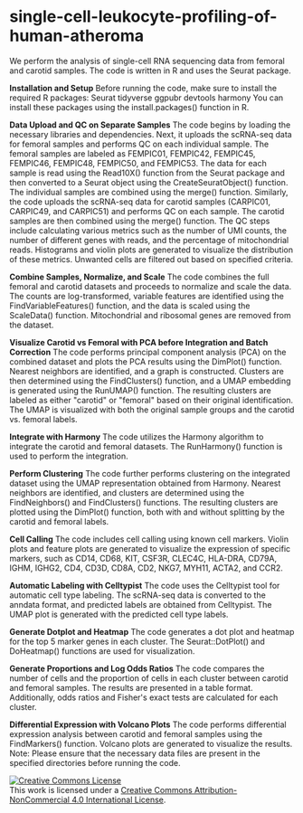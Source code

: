 # single-cell-leukocyte-profiling-of-human-atheroma
We perform the analysis of single-cell RNA sequencing data from femoral and carotid samples. The code is written in R and uses the Seurat package.

**Installation and Setup**
Before running the code, make sure to install the required R packages:
Seurat
tidyverse
ggpubr
devtools
harmony
You can install these packages using the install.packages() function in R.

**Data Upload and QC on Separate Samples**
The code begins by loading the necessary libraries and dependencies. Next, it uploads the scRNA-seq data for femoral samples and performs QC on each individual sample. The femoral samples are labeled as FEMPIC01, FEMPIC42, FEMPIC45, FEMPIC46, FEMPIC48, FEMPIC50, and FEMPIC53. The data for each sample is read using the Read10X() function from the Seurat package and then converted to a Seurat object using the CreateSeuratObject() function. The individual samples are combined using the merge() function.
Similarly, the code uploads the scRNA-seq data for carotid samples (CARPIC01, CARPIC49, and CARPIC51) and performs QC on each sample. The carotid samples are then combined using the merge() function.
The QC steps include calculating various metrics such as the number of UMI counts, the number of different genes with reads, and the percentage of mitochondrial reads. Histograms and violin plots are generated to visualize the distribution of these metrics. Unwanted cells are filtered out based on specified criteria.

**Combine Samples, Normalize, and Scale**
The code combines the full femoral and carotid datasets and proceeds to normalize and scale the data. The counts are log-transformed, variable features are identified using the FindVariableFeatures() function, and the data is scaled using the ScaleData() function. Mitochondrial and ribosomal genes are removed from the dataset.

**Visualize Carotid vs Femoral with PCA before Integration and Batch Correction**
The code performs principal component analysis (PCA) on the combined dataset and plots the PCA results using the DimPlot() function. Nearest neighbors are identified, and a graph is constructed. Clusters are then determined using the FindClusters() function, and a UMAP embedding is generated using the RunUMAP() function. The resulting clusters are labeled as either "carotid" or "femoral" based on their original identification. The UMAP is visualized with both the original sample groups and the carotid vs. femoral labels.

**Integrate with Harmony**
The code utilizes the Harmony algorithm to integrate the carotid and femoral datasets. The RunHarmony() function is used to perform the integration.

**Perform Clustering**
The code further performs clustering on the integrated dataset using the UMAP representation obtained from Harmony. Nearest neighbors are identified, and clusters are determined using the FindNeighbors() and FindClusters() functions. The resulting clusters are plotted using the DimPlot() function, both with and without splitting by the carotid and femoral labels.

**Cell Calling**
The code includes cell calling using known cell markers. Violin plots and feature plots are generated to visualize the expression of specific markers, such as CD14, CD68, KIT, CSF3R, CLEC4C, HLA-DRA, CD79A, IGHM, IGHG2, CD4, CD3D, CD8A, CD2, NKG7, MYH11, ACTA2, and CCR2.

**Automatic Labeling with Celltypist**
The code uses the Celltypist tool for automatic cell type labeling. The scRNA-seq data is converted to the anndata format, and predicted labels are obtained from Celltypist. The UMAP plot is generated with the predicted cell type labels.

**Generate Dotplot and Heatmap**
The code generates a dot plot and heatmap for the top 5 marker genes in each cluster. The Seurat::DotPlot() and DoHeatmap() functions are used for visualization.

**Generate Proportions and Log Odds Ratios**
The code compares the number of cells and the proportion of cells in each cluster between carotid and femoral samples. The results are presented in a table format. Additionally, odds ratios and Fisher's exact tests are calculated for each cluster.

**Differential Expression with Volcano Plots**
The code performs differential expression analysis between carotid and femoral samples using the FindMarkers() function. Volcano plots are generated to visualize the results.
Note: Please ensure that the necessary data files are present in the specified directories before running the code.

<a rel="license" href="http://creativecommons.org/licenses/by-nc/4.0/"><img alt="Creative Commons License" style="border-width:0" src="https://i.creativecommons.org/l/by-nc/4.0/88x31.png" /></a><br />This work is licensed under a <a rel="license" href="http://creativecommons.org/licenses/by-nc/4.0/">Creative Commons Attribution-NonCommercial 4.0 International License</a>.
